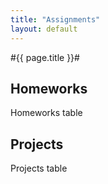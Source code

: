 ```yaml
---
title: "Assignments"
layout: default
---
```


#{{ page.title }}#

## Homeworks ##

Homeworks table

## Projects ##

Projects table

